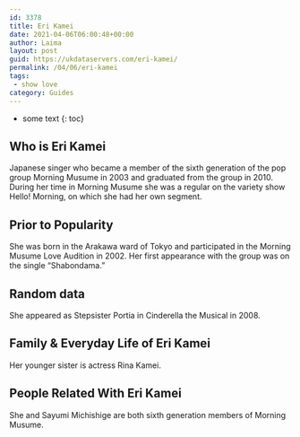 ```yaml
---
id: 3378
title: Eri Kamei
date: 2021-04-06T06:00:48+00:00
author: Laima
layout: post
guid: https://ukdataservers.com/eri-kamei/
permalink: /04/06/eri-kamei
tags:
 - show love
category: Guides
---
```


* some text
{: toc}


## Who is Eri Kamei
                  
                  
                  
Japanese singer who became a member of the sixth generation of the pop group Morning Musume in 2003 and graduated from the group in 2010. During her time in Morning Musume she was a regular on the variety show Hello! Morning, on which she had her own segment.
                  
              
            
              
            
                
                
                
## Prior to Popularity
                  
                  
                  
She was born in the Arakawa ward of Tokyo and participated in the Morning Musume Love Audition in 2002. Her first appearance with the group was on the single &#8220;Shabondama.&#8221;
                  
              
            
              
            
                
                
                
## Random data
                  
                  
                  
She appeared as Stepsister Portia in Cinderella the Musical in 2008.
                  
              
            
              
            
                
                
                
## Family & Everyday Life of Eri Kamei
                  
                  
                  
Her younger sister is actress Rina Kamei.
                  
              
            
              
            
                
                
                
## People Related With Eri Kamei
                  
                  
                  
She and Sayumi Michishige are both sixth generation members of Morning Musume.
                  
              
            
              
            
                
              
            
              
              
            
            
              
            
          
          
          